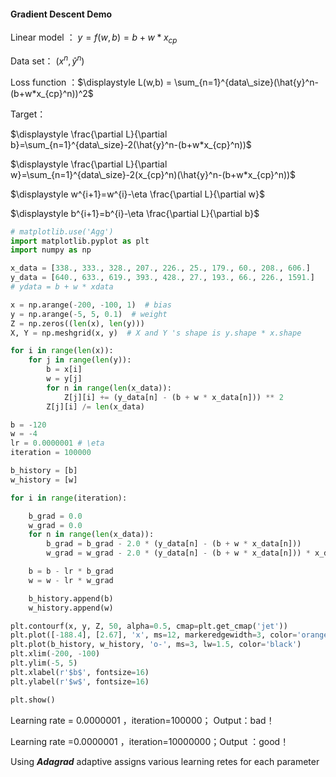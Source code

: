 #### Gradient Descent Demo

Linear model ： $\displaystyle y=f(w,b) = b +  w * x_{cp}$ 

Data set： $(x^n,\hat{y}^n)$ 

Loss function ：$\displaystyle L(w,b) = \sum_{n=1}^{data\_size}(\hat{y}^n-(b+w*x_{cp}^n))^2$ 

Target：

$\displaystyle \frac{\partial L}{\partial b}=\sum_{n=1}^{data\_size}-2(\hat{y}^n-(b+w*x_{cp}^n))$ 

$\displaystyle \frac{\partial L}{\partial w}=\sum_{n=1}^{data\_size}-2(x_{cp}^n)(\hat{y}^n-(b+w*x_{cp}^n))$  

$\displaystyle w^{i+1}=w^{i}-\eta \frac{\partial L}{\partial w}$  

$\displaystyle b^{i+1}=b^{i}-\eta \frac{\partial L}{\partial b}$ 

```python
# matplotlib.use('Agg')
import matplotlib.pyplot as plt
import numpy as np

x_data = [338., 333., 328., 207., 226., 25., 179., 60., 208., 606.]
y_data = [640., 633., 619., 393., 428., 27., 193., 66., 226., 1591.]
# ydata = b + w * xdata

x = np.arange(-200, -100, 1)  # bias
y = np.arange(-5, 5, 0.1)  # weight
Z = np.zeros((len(x), len(y)))
X, Y = np.meshgrid(x, y)  # X and Y 's shape is y.shape * x.shape

for i in range(len(x)):
    for j in range(len(y)):
        b = x[i]
        w = y[j]
        for n in range(len(x_data)):
            Z[j][i] += (y_data[n] - (b + w * x_data[n])) ** 2
        Z[j][i] /= len(x_data)

b = -120
w = -4
lr = 0.0000001 # \eta
iteration = 100000

b_history = [b]
w_history = [w]

for i in range(iteration):

    b_grad = 0.0
    w_grad = 0.0
    for n in range(len(x_data)):
        b_grad = b_grad - 2.0 * (y_data[n] - (b + w * x_data[n]))
        w_grad = w_grad - 2.0 * (y_data[n] - (b + w * x_data[n])) * x_data[n]

    b = b - lr * b_grad
    w = w - lr * w_grad

    b_history.append(b)
    w_history.append(w)

plt.contourf(x, y, Z, 50, alpha=0.5, cmap=plt.get_cmap('jet'))
plt.plot([-188.4], [2.67], 'x', ms=12, markeredgewidth=3, color='orange')
plt.plot(b_history, w_history, 'o-', ms=3, lw=1.5, color='black')
plt.xlim(-200, -100)
plt.ylim(-5, 5)
plt.xlabel(r'$b$', fontsize=16)
plt.ylabel(r'$w$', fontsize=16)

plt.show()

```

Learning rate = 0.0000001 ，iteration=100000；    Output：bad！

Learning rate =0.0000001  ，iteration=10000000；Output ：good！



Using ***Adagrad*** adaptive assigns various learning retes for each parameter 


